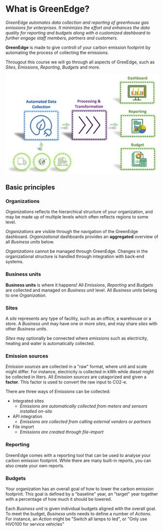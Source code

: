 # What is GreenEdge?
*GreenEdge automates data collection and reporting of greenhouse gas emissions for enterprises. It minimizes the effort and enhances the data quality for reporting and budgets along with a customized dashboard to further engage staff members, partners and customers.*

**GreenEdge** is made to give controll of your carbon emission footprint by automating the process of collecting the emissions.

Througout this course we will go through all aspects of GreeEdge, such as *Sites*, *Emissions*, *Reporting*, *Budgets* and more.


<img src="/images/introduction_1.png">

## Basic principles

### Organizations
*Organizations* reflects the hierarchical structure of your organization, and may be made up of multiple levels which often reflects regions to some level.

*Organizations* are visible through the navigation of the GreenEdge dashboard. *Organizational* dashboards provides an **aggregated** overview of all *Business units* below.

*Organizations* cannot be managed through GreenEdge. Changes in the organizational structure is handled through integration with back-end systems.

### Business units
**Business units** is where it happens! All *Emissions*, *Reporting* and *Budgets* are collected and managed on *Business unit* level. All *Business units* belong to one *Organization*.

### Sites
A *site* represents any type of facility, such as an office, a warehouse or a store. A *Business unit* may have one or more *sites*, and may share *sites* with other *Business units*.

*Sites* may optionally be connected where *emissions* such as electricity, heating and water is automatically collected.

### Emission sources
*Emission sources* are collected in a "raw" format, where unit and scale might differ. For instance, electricity is collected in kWh while diesel might be collected in liters. All *Emission sources* are catagorized and given a **factor**. This factor is used to convert the raw input to CO2-e.

There are three ways of *Emissions* can be collected:
* Integrated sites
    * *Emissions are automatically collected from meters and sensors installed on-site*
* API integration
    * *Emissions are collected from calling external vendors or partners*
* File import 
    * *Emissions are created through file-import*

### Reporting
GreenEdge comes with a reporting tool that can be used to analyse your carbon emission footprint. While there are many built-in reports, you can also create your own reports.

### Budgets
Your organization has an overall goal of how to lower the carbon emission footprint. This goal is defined by a "baseline" year, an "target" year together with a percentage of how much it should be lowered.

Each *Business unit* is given individual budgets aligned with the overall goal. To meet the budget, *Business units* needs to define a number of *Actions*. For instance, an *Action* might be "Switch all lamps to led", or "Only use HVO100 for service vehicles"
